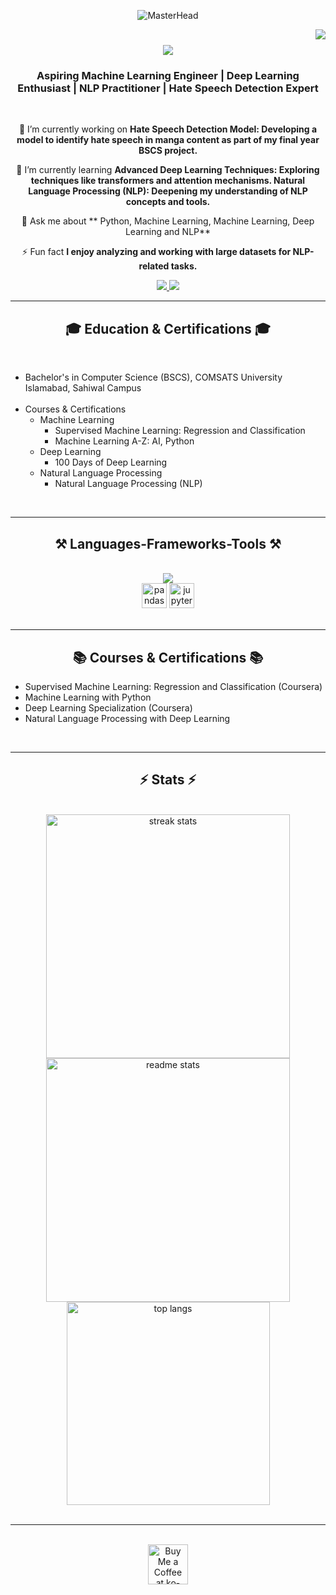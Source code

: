 
<p align="center">
    <img src="https://t4.ftcdn.net/jpg/05/73/43/21/360_F_573432149_j8p8srZwx69C11IXrjBMvMsXjiHVuCAw.webp" alt="MasterHead" />
</p>

<img align="right" src="https://visitor-badge.laobi.icu/badge?page_id=salmansaleem987.salmansaleem987" />

<h1 align="center">
    <img src="https://readme-typing-svg.herokuapp.com/?font=Righteous&size=35&center=true&vCenter=true&width=500&height=70&duration=4000&lines=Hi+There!+👋;+I'm+Salman+Saleem!;" />
</h1>

<h3 align="center">Aspiring Machine Learning Engineer | Deep Learning Enthusiast | NLP Practitioner | Hate Speech Detection Expert </h3>

<br/>

<div align="center">
 
 🔭 I’m currently working on **Hate Speech Detection Model: Developing a model to identify hate speech in manga content as part of my final year BSCS project.**
 
 🌱 I’m currently learning **Advanced Deep Learning Techniques: Exploring techniques like transformers and attention mechanisms. Natural Language Processing (NLP): Deepening my understanding of NLP concepts and tools.**

💬 Ask me about ** Python, Machine Learning,  Machine Learning, Deep Learning and NLP**

⚡ Fun fact **I enjoy analyzing and working with large datasets for NLP-related tasks.**

 </div>
 
<div align="center"> 
  <a href="mailto:salmanbrw82@gmail.com">
    <img src="https://img.shields.io/badge/Gmail-333333?style=for-the-badge&logo=gmail&logoColor=red" />
  </a>
  <a href="https://linkedin.com/in/salman-saleem-ai" target="_blank">
    <img src="https://img.shields.io/badge/LinkedIn-0077B5?style=for-the-badge&logo=linkedin&logoColor=white" target="_blank" />
  </a>
</div>

<hr/>

<h2 align="center">🎓 Education & Certifications 🎓</h2>
<br/>

<div align="center">
  <alt="COMSATS University Islamabad" width="200">
</div>

<ul>
  <li>Bachelor's in Computer Science (BSCS), COMSATS University Islamabad, Sahiwal Campus</li><br>
  <li>Courses & Certifications
    <ul>
      <li>Machine Learning
        <ul>
          <li> Supervised Machine Learning: Regression and Classification</li>
          <li> Machine Learning A-Z: AI, Python</li>
        </ul>
      </li>
      <li>Deep Learning
        <ul>
          <li> 100 Days of Deep Learning</li>
        </ul>
      </li>
      <li>Natural Language Processing
        <ul>
          <li> Natural Language Processing (NLP)</li>
        </ul>
      </li>
    </ul>
  </li>
</ul>

<br/>
<hr/>

<h2 align="center">⚒️ Languages-Frameworks-Tools ⚒️</h2>
<br/>
<div align="center">
    <img src="https://skillicons.dev/icons?i=python,github,tensorflow" /><br>
    <img src="https://cdn.jsdelivr.net/gh/devicons/devicon/icons/pandas/pandas-original.svg" alt="pandas" width="40" height="40"/>
    <img src="https://cdn.jsdelivr.net/gh/devicons/devicon/icons/jupyter/jupyter-original.svg" alt="jupyter" width="40" height="40"/>
    
    
</div>

<br/>
<hr/>

<h2 align="center">📚 Courses & Certifications 📚</h2>
<ul>
  <li>Supervised Machine Learning: Regression and Classification (Coursera)</li>
  <li>Machine Learning with Python </li>
  <li>Deep Learning Specialization (Coursera)</li>
  <li>Natural Language Processing with Deep Learning </li>
</ul>

<br/>
<hr/>

<h2 align="center">⚡ Stats ⚡</h2>
<br>
<div align="center">

<img width=390 src="https://github-readme-streak-stats.herokuapp.com/?user=salmansaleem987&theme=react&border_radius=10" alt="streak stats" class="readme-stats-image" />

<img width=390 src="https://github-readme-stats.vercel.app/api?username=salmansaleem987&show_icons=true&theme=react&border_radius=10" alt="readme stats" class="readme-stats-image" />
<br/>
  <img width=325 align="center" src="https://github-readme-stats.vercel.app/api/top-langs/?username=salmansaleem987&layout=compact&theme=react&border_radius=10" alt="top langs" />
</div>

<br/>
<hr/>

<br/>

<div align="center">
<a href='https://ko-fi.com/V7V4RAK9C' target='_blank'><img height='64' style='border:0px;height:64px;' src='https://storage.ko-fi.com/cdn/kofi1.png?v=3' border='0' alt='Buy Me a Coffee at ko-fi.com' /></a>
</div>

<br/>

